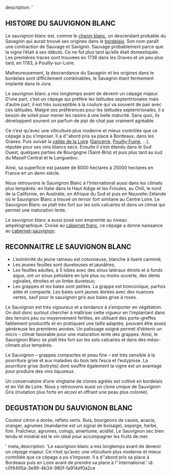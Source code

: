 description: '<h2 class="text-base md:text-lg">HISTOIRE DU SAUVIGNON BLANC</h2><p>Le sauvignon blanc est, comme le <a href="/fr/grape/chenin-blanc">chenin blanc</a>, un descendant probable du Savagnin qui aurait trouvé ses origines dans le&nbsp;<a href="/fr/region/bordeaux">bordelais</a>. Son nom paraît une contraction de Sauvage et Savignin. Sauvage probablement parce que la vigne l’était à ses débuts. Ce ne fut plus tard qu’elle était domestiquée. Les premières traces sont trouvées en 1736 dans les Graves et un peu plus tard, en 1783, à Pouilly-sur-Loire.</p><p>Malheureusement, la descendance du Savagnin et les origines dans le bordelais sont difficilement combinables, le Savagnin étant fermement implanté dans le Jura.</p><p>Le sauvignon blanc a mis longtemps avant de devenir un cépage majeur. D’une part, c’est un cépage qui préfère les latitudes septentrionales mais d’autre part, il est très susceptible à la coulure qui va souvent de pair avec ces latitudes. Malgré ses préférences pour les latitudes septentrionales, il a besoin de soleil pour mener les raisins à une belle maturité. Sans quoi, ils développent souvent un parfum de pipi de chat pas vraiment agréable.</p><p>Ce n’est qu’avec une viticulture plus moderne et mieux contrôlée que ce cépage a pu s’imposer. Il a d''abord pris sa place à Bordeaux, dans les Graves. Puis suivait la <a href="/fr/region/loire">vallée de la Loire</a> (<a href="/fr/region/sancerre">Sancerre</a>, <a href="fr/region/pouilly-fume">Pouilly-Fumé</a>, ...), réputée pour ses vins blancs secs. Ensuite il s’est étendu dans le Sud Ouest, quelques parties de Bourgogne (Saint-Bris) et puis plus tard au sud du Massif Central et le Languedoc. </p><p>Ainsi, sa superficie est passée de 6000 hectares à 25000 hectares en France en un demi-siècle.</p><p>Nous retrouvons le Sauvignon Blanc à l’international aussi dans les climats plus tempérés: en Italie dans le Haut Adige et les Frioules, au Chili, le nord de la Californie, en Australie, en Afrique du Sud et puis en Nouvelle-Zélande où le Sauvignon Blanc a trouvé un terroir fort similaire au Centre Loire. Le Sauvignon Blanc se plaît très fort sur les sols calcaires et dans un climat qui permet une maturation lente.</p><p>Le sauvignon blanc a aussi posé son empreinte au niveau ampélographique. Croisé au <a href="/fr/grape/cabernet-franc">cabernet franc</a>, ce cépage a donné naissance au <a href="/fr/grape/cabernet-sauvignon">cabernet-sauvignon</a>.</p><h2 class="text-base md:text-lg">RECONNAITRE LE SAUVIGNON BLANC</h2><ul><li>L’extrémité du jeune rameau est cotonneuse, blanche à liseré carminé;<br></li><li>Les jeunes feuilles sont duveteuses et jaunâtres;<br></li><li>Les feuilles adultes, à 5 lobes avec des sinus latéraux étroits et à fonds aigus, ont un sinus pétiolaire en lyre plus ou moins ouverte, des dents ogivales, étroites et un limbe duveteux;<br></li><li>Les grappes et les baies sont petites. La grappe est tronconique, parfois ailée et compacte. Les baies sont jaunes dorées avec des nuances vertes, sauf pour le sauvignon gris aux baies grise à roses.<br></li></ul><p>Le Sauvignon est très vigoureux et a tendance à s’emporter en végétation. On doit donc surtout chercher à maîtriser cette vigueur en l’implantant dans des terroirs peu ou moyennement fertiles, en utilisant des porte-greffes faiblement productifs et en pratiquant une taille adaptée, pouvant être assez généreuse les premières années. Un palissage soigné permet d’obtenir un micro – climat favorable pour une maturation lente des grappes. Ainsi, le Sauvignon Blanc se plaît très fort sur les sols calcaires et dans des méso-climats plus tempérés.</p><p>Le Sauvignon – grappes compactes et peau fine – est très sensible à la pourriture grise et aux maladies du bois tels l’esca et l’eutypiose. La pourriture grise (botrytis) dont souffre également la vigne est un avantage pour produire des vins liquoreux.<br></p><p>Un conservatoire d’une vingtaine de clones agréés est cultivé en bordelais et en Val de Loire. Nous y retrouvons aussi un clone unique de Sauvignon Gris (mutation plus forte en alcool et offrant une peau plus colorée).<br></p><h2 class="text-base md:text-lg">DEGUSTATION DU SAUVIGNON BLANC</h2><p>Couleur citron à dorée, reflets verts. Buis, bourgeons de cassis, acacia, oranger, agrumes (mandarine est un signal de boisage), asperge, herbe, foin. Fraîcheur, agrumes, coings, amertume, acidité. Le Sauvignon sec bien tendu et minéral est le vin idéal pour accompagner les fruits de mer.</p>'
meta_description: 'Le sauvignon blanc a mis longtemps avant de devenir un cépage majeur. Ce n’est qu’avec une viticulture plus moderne et mieux contrôlée que ce cépage a pu s’imposer. Il a d''abord pris sa place à Bordeaux puis en Loire avant de prendre sa place à l''international.'
id: c0f6495a-3e99-4b34-980f-fa914df0a2ce
